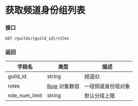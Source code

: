 # 获取频道身份组列表

### 接口
`GET /guilds/{guild_id}/roles`

### 返回
| 字段名 | 类型 | 描述 |
| --- | --- | --- |
| guild_id  | string | 频道ID |
| roles | [Role](role_model.md#role) 对象数组 | 一组频道身份组对象 |
| role_num_limit | string | 默认分组上限 |
